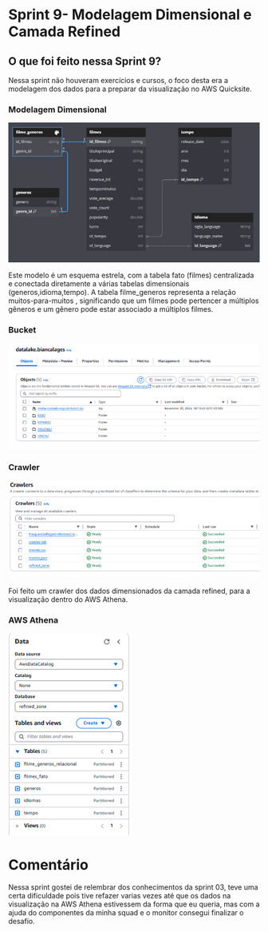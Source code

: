 # **Sprint 9- Modelagem Dimensional e Camada Refined** 

## **O que foi feito nessa Sprint 9?**

Nessa sprint não houveram exercícios e cursos, o foco desta era a modelagem dos dados para a preparar da visualização no AWS Quicksite.

### **Modelagem Dimensional**

![mdr](../Sprint_9/Evidencias/Desafio/MDR_filmes.png)

Este modelo é um esquema estrela, com a tabela fato (filmes) centralizada e conectada diretamente a várias tabelas dimensionais (generos,idioma,tempo). A tabela filme_generos representa a relação muitos-para-muitos , significando que um filmes pode pertencer a múltiplos gêneros e um gênero pode estar associado a múltiplos filmes. 

### **Bucket**

![final](../Sprint_9/Evidencias/Desafio/bucket_final.png)

### **Crawler**

![crawler](../Sprint_9/Evidencias/Desafio/crawler.png)

Foi feito um crawler dos dados dimensionados da camada refined, para a visualização dentro do AWS Athena.

### **AWS Athena**

![athena](../Sprint_9/Evidencias/Desafio/athena_refined.png)

# **Comentário**
Nessa sprint gostei de relembrar dos conhecimentos da sprint 03, teve uma certa dificuldade pois tive refazer varias vezes até que os dados na visualização na AWS Athena estivessem da forma que eu queria, mas com a ajuda do componentes da minha squad e o monitor consegui finalizar o desafio.